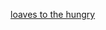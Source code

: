 ---
layout: post
wordpress_id: 1352
wordpress_url: http://noesbueno.com/archives/1352
date: '2011-11-30 14:02:18 -0600'
date_gmt: '2011-11-30 19:02:18 -0600'
body: |
  <p><a href="http://www.marriedtothesea.com/113011">loaves to the hungry</a></p>
---